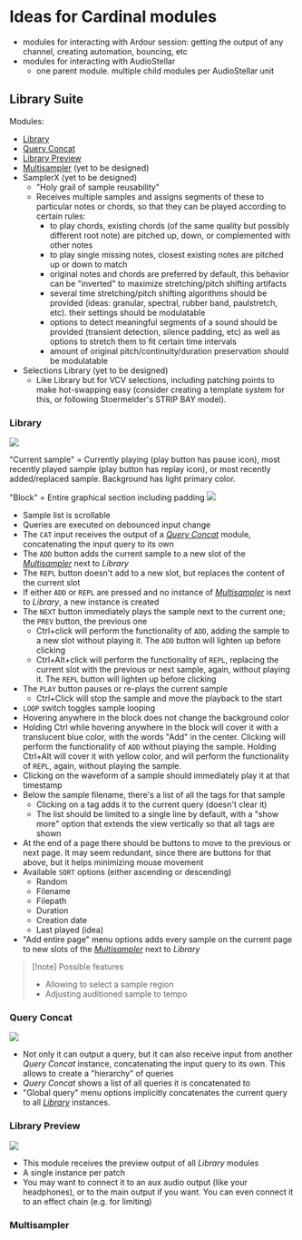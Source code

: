 # Ideas for Cardinal modules

- modules for interacting with Ardour session: getting the output of any channel, creating automation, bouncing, etc
- modules for interacting with AudioStellar
	- one parent module. multiple child modules per AudioStellar unit

## Library Suite

Modules:
- [Library](#Library)
- [Query Concat](#Query%20Concat)
- [Library Preview](#Library%20Preview)
- [Multisampler](#Multisampler) (yet to be designed)
- SamplerX (yet to be designed)
	- "Holy grail of sample reusability"
	- Receives multiple samples and assigns segments of these to particular notes or chords, so that they can be played according to certain rules:
		- to play chords, existing chords (of the same quality but possibly different root note) are pitched up, down, or complemented with other notes
		- to play single missing notes, closest existing notes are pitched up or down to match
		- original notes and chords are preferred by default, this behavior can be "inverted" to maximize stretching/pitch shifting artifacts
		- several time stretching/pitch shifting algorithms should be provided (ideas: granular, spectral, rubber band, paulstretch, etc). their settings should be modulatable
		- options to detect meaningful segments of a sound should be provided (transient detection, silence padding, etc) as well as options to stretch them to fit certain time intervals
		- amount of original pitch/continuity/duration preservation should be modulatable
- Selections Library (yet to be designed)
	- Like Library but for VCV selections, including patching points to make hot-swapping easy (consider creating a template system for this, or following Stoermelder's STRIP BAY model).

### Library

![](../../utilities/attachments/Pasted%20image%2020250814180326.png)

"Current sample" = Currently playing (play button has pause icon), most recently played sample (play button has replay icon), or most recently added/replaced sample. Background has light primary color.

"Block" = Entire graphical section including padding ![](../../utilities/attachments/Pasted%20image%2020250814195242.png)

- Sample list is scrollable
- Queries are executed on debounced input change
- The `CAT` input receives the output of a [*Query Concat*](#Query%20Concat) module, concatenating the input query to its own
- The `ADD` button adds the current sample to a new slot of the [*Multisampler*](#Multisampler) next to *Library*
- The `REPL` button doesn't add to a new slot, but replaces the content of the current slot
- If either `ADD` or `REPL` are pressed and no instance of [*Multisampler*](#Multisampler) is next to *Library*, a new instance is created
- The `NEXT` button immediately plays the sample next to the current one; the `PREV` button, the previous one
	- Ctrl+click will perform the functionality of `ADD`, adding the sample to a new slot without playing it. The `ADD` button will lighten up before clicking
	- Ctrl+Alt+click will perform the functionality of `REPL`, replacing the current slot with the previous or next sample, again, without playing it. The `REPL` button will lighten up before clicking
- The `PLAY` button pauses or re-plays the current sample
	- Ctrl+Click will stop the sample and move the playback to the start
- `LOOP` switch toggles sample looping
- Hovering anywhere in the block does not change the background color
- Holding Ctrl while hovering anywhere in the block will cover it with a translucent blue color, with the words "Add" in the center. Clicking will perform the functionality of `ADD` without playing the sample. Holding Ctrl+Alt will cover it with yellow color, and will perform the functionality of `REPL`, again, without playing the sample.
- Clicking on the waveform of a sample should immediately play it at that timestamp
- Below the sample filename, there's a list of all the tags for that sample
	- Clicking on a tag adds it to the current query (doesn't clear it)
	- The list should be limited to a single line by default, with a "show more" option that extends the view vertically so that all tags are shown
- At the end of a page there should be buttons to move to the previous or next page. It may seem redundant, since there are buttons for that above, but it helps minimizing mouse movement
- Available `SORT` options (either ascending or descending)
	- Random
	- Filename
	- Filepath
	- Duration
	- Creation date
	- Last played (idea)
- "Add entire page" menu options adds every sample on the current page to new slots of the [*Multisampler*](#Multisampler) next to *Library*

> [!note] Possible features
> - Allowing to select a sample region
> - Adjusting auditioned sample to tempo

### Query Concat

![](../../utilities/attachments/Pasted%20image%2020250814200956.png)

- Not only it can output a query, but it can also receive input from another *Query Concat* instance, concatenating the input query to its own. This allows to create a "hierarchy" of queries
- *Query Concat* shows a list of all queries it is concatenated to
- "Global query" menu options implicitly concatenates the current query to all [*Library*](#Library) instances.

### Library Preview

![](../../utilities/attachments/Pasted%20image%2020250814175837.png)

- This module receives the preview output of all *Library* modules
- A single instance per patch 
- You may want to connect it to an aux audio output (like your headphones), or to the main output if you want. You can even connect it to an effect chain (e.g. for limiting)

### Multisampler
